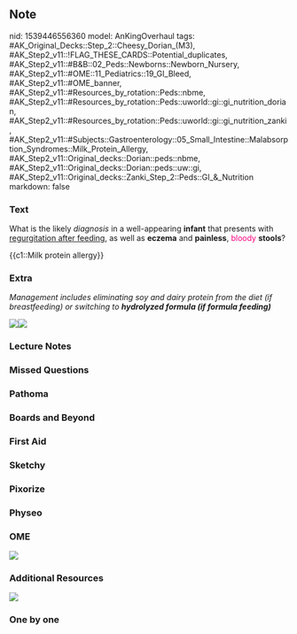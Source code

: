## Note
nid: 1539446556360
model: AnKingOverhaul
tags: #AK_Original_Decks::Step_2::Cheesy_Dorian_(M3), #AK_Step2_v11::!FLAG_THESE_CARDS::Potential_duplicates, #AK_Step2_v11::#B&B::02_Peds::Newborns::Newborn_Nursery, #AK_Step2_v11::#OME::11_Pediatrics::19_GI_Bleed, #AK_Step2_v11::#OME_banner, #AK_Step2_v11::#Resources_by_rotation::Peds::nbme, #AK_Step2_v11::#Resources_by_rotation::Peds::uworld::gi::gi_nutrition_dorian, #AK_Step2_v11::#Resources_by_rotation::Peds::uworld::gi::gi_nutrition_zanki, #AK_Step2_v11::#Subjects::Gastroenterology::05_Small_Intestine::Malabsorption_Syndromes::Milk_Protein_Allergy, #AK_Step2_v11::Original_decks::Dorian::peds::nbme, #AK_Step2_v11::Original_decks::Dorian::peds::uw::gi, #AK_Step2_v11::Original_decks::Zanki_Step_2::Peds::GI_&_Nutrition
markdown: false

### Text
What is the likely <i>diagnosis</i> in a well-appearing <b style=
"">infant</b> that presents with <u>regurgitation after
feeding</u>, as well as <b>eczema</b> and <b>painless</b>,
<font color="#FC0280">bloody</font> <b>stools</b>?
<div>
  {{c1::Milk protein allergy}}
</div>

### Extra
<i>Management includes eliminating soy and dairy protein from the
diet (if breastfeeding) or switching to <b>hydrolyzed formula (if
formula feeding)</b></i>
<div>
  <img class="resizer" src=
  "paste-111974092374017.jpg"><i><b><img class="resizer" src=
  "ddx%20of%20gerd.png"></b></i>
</div>

### Lecture Notes


### Missed Questions


### Pathoma


### Boards and Beyond


### First Aid


### Sketchy


### Pixorize


### Physeo


### OME
<div class="ome-widget">
  <a href="https://onlinemeded.org?ref=anki"><img src=
  "_OME_AnkiFlashcards_General_3.png"></a>
</div>

### Additional Resources
<img src="paste-6566889031467009.jpg" class="resizer">

### One by one


